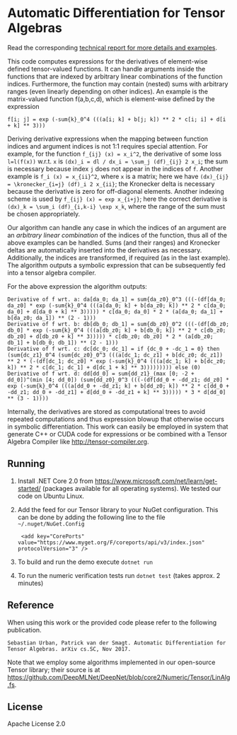 Automatic Differentiation for Tensor Algebras
=============================================

Read the corresponding [technical report for more details and examples](https://github.com/surban/TensorAlgDiff/raw/master/elemdiff.pdf).

This code computes expressions for the derivatives of element-wise defined tensor-valued functions.
It can handle arguments inside the functions that are indexed by arbitrary linear combinations of the function indices.
Furthermore, the function may contain (nested) sums with arbitrary ranges (even linearly depending on other indices).
An example is the matrix-valued function f(a,b,c,d), which is element-wise defined by the expression

    f[i; j] = exp (-sum{k}_0^4 (((a[i; k] + b[j; k]) ** 2 * c[i; i] + d[i + k] ** 3)))

Deriving derivative expressions when the mapping between function indices and argument indices is not 1:1 requires special attention.
For example, for the function `f_{ij} (x) = x_i^2`, the derivative of some loss `l=l(f(x))` w.r.t. `x` is `(dx)_i = dl / dx_i = \sum_j (df)_{ij} 2 x_i`; the sum is necessary because index `j` does not appear in the indices of `f`.
Another example is `f_i (x) = x_{ii}^2`, where `x` is a matrix; here we have `(dx)_{ij} = \kronecker_{i=j} (df)_i 2 x_{ii}`; the Kronecker delta is necessary because the derivative is zero for off-diagonal elements.
Another indexing scheme is used by `f_{ij} (x) = exp x_{i+j}`; here the correct derivative is `(dx)_k = \sum_i (df)_{i,k-i} \exp x_k`, where the range of the sum must be chosen appropriately.

Our algorithm can handle any case in which the indices of an argument are an *arbitrary linear combination* of the indices of the function, thus all of the above examples can be handled.
Sums (and their ranges) and Kronecker deltas are automatically inserted into the derivatives as necessary.
Additionally, the indices are transformed, if required (as in the last example).
The algorithm outputs a symbolic expression that can be subsequently fed into a tensor algebra compiler.

For the above expression the algorithm outputs:

    Derivative of f wrt. a: da[da_0; da_1] = sum{da_z0}_0^3 (((-(df[da_0; da_z0] * exp (-sum{k}_0^4 (((a[da_0; k] + b[da_z0; k]) ** 2 * c[da_0; da_0] + d[da_0 + k] ** 3))))) * c[da_0; da_0] * 2 * (a[da_0; da_1] + b[da_z0; da_1]) ** (2 - 1)))
    Derivative of f wrt. b: db[db_0; db_1] = sum{db_z0}_0^2 (((-(df[db_z0; db_0] * exp (-sum{k}_0^4 (((a[db_z0; k] + b[db_0; k]) ** 2 * c[db_z0; db_z0] + d[db_z0 + k] ** 3))))) * c[db_z0; db_z0] * 2 * (a[db_z0; db_1] + b[db_0; db_1]) ** (2 - 1)))
    Derivative of f wrt. c: dc[dc_0; dc_1] = if {dc_0 + -dc_1 = 0} then (sum{dc_z1}_0^4 (sum{dc_z0}_0^3 (((a[dc_1; dc_z1] + b[dc_z0; dc_z1]) ** 2 * (-(df[dc_1; dc_z0] * exp (-sum{k}_0^4 (((a[dc_1; k] + b[dc_z0; k]) ** 2 * c[dc_1; dc_1] + d[dc_1 + k] ** 3))))))))) else (0)
    Derivative of f wrt. d: dd[dd_0] = sum{dd_z1}_(max [0; -2 + dd_0])^(min [4; dd_0]) (sum{dd_z0}_0^3 (((-(df[dd_0 + -dd_z1; dd_z0] * exp (-sum{k}_0^4 (((a[dd_0 + -dd_z1; k] + b[dd_z0; k]) ** 2 * c[dd_0 + -dd_z1; dd_0 + -dd_z1] + d[dd_0 + -dd_z1 + k] ** 3))))) * 3 * d[dd_0] ** (3 - 1))))

Internally, the derivatives are stored as computational trees to avoid repeated computations and thus expression blowup that otherwise occurs in symbolic differentiation.
This work can easily be employed in system that generate C++ or CUDA code for expressions or be combined with a Tensor Algebra Compiler like http://tensor-compiler.org.

Running
-------
1. Install .NET Core 2.0 from https://www.microsoft.com/net/learn/get-started/ (packages available for all operating systems).
We tested our code on Ubuntu Linux.

2. Add the feed for our Tensor library to your NuGet configuration. 
This can be done by adding the following line to the file `~/.nuget/NuGet.Config`
        
        <add key="CorePorts" value="https://www.myget.org/F/coreports/api/v3/index.json" protocolVersion="3" /> 

3. To build and run the demo execute `dotnet run`

4. To run the numeric verification tests run `dotnet test` (takes approx. 2 minutes)

Reference
---------
When using this work or the provided code please refer to the following publication.
   
    Sebastian Urban, Patrick van der Smagt. Automatic Differentiation for Tensor Algebras. arXiv cs.SC, Nov 2017.

Note that we employ some algorithms implemented in our open-source Tensor library; their source is at https://github.com/DeepMLNet/DeepNet/blob/core2/Numeric/Tensor/LinAlg.fs.


License
-------
Apache License 2.0

